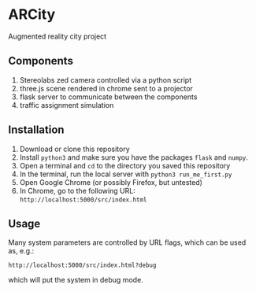 # ARCity
Augmented reality city project

## Components
  1. Stereolabs zed camera controlled via a python script
  2. three.js scene rendered in chrome sent to a projector
  3. flask server to communicate between the components
  4. traffic assignment simulation

## Installation
  1. Download or clone this repository
  2. Install `python3` and make sure you have the packages `flask` and `numpy`.
  3. Open a terminal and `cd` to the directory you saved this repository
  4. In the terminal, run the local server with `python3 run_me_first.py`
  5. Open Google Chrome (or possibly Firefox, but untested)
  6. In Chrome, go to the following URL: `http://localhost:5000/src/index.html`


## Usage
Many system parameters are controlled by URL flags, which can be used as, e.g.:

```
http://localhost:5000/src/index.html?debug
```

which will put the system in debug mode.
